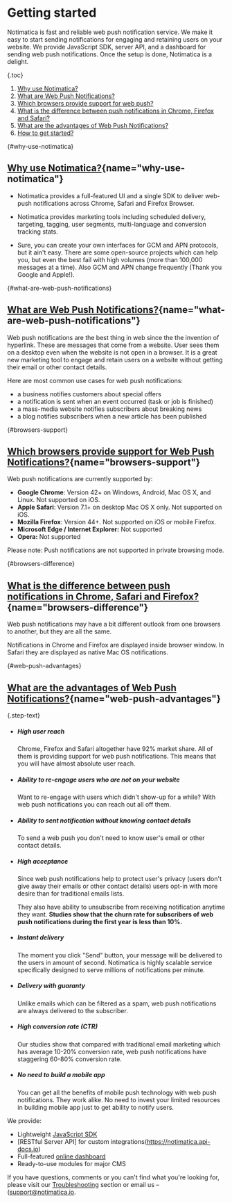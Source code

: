 # Getting started

Notimatica is fast and reliable web push notification service. We make it easy to start sending notifications for engaging and retaining users on your website. We provide JavaScript SDK, server API, and a dashboard for sending web push notifications. Once the setup is done, Notimatica is a delight.

{.toc}
1. [Why use Notimatica?](#why-use-notimatica)
1. [What are Web Push Notifications?](#what-are-web-push-notifications)
1. [Which browsers provide support for web push?](#browsers-support)
1. [What is the difference between push notifications in Chrome, Firefox and Safari?](#browsers-difference)
1. [What are the advantages of Web Push Notifications?](#web-push-advantages)
1. [How to get started?](#how-to-get-started)

{#why-use-notimatica}
## [Why use Notimatica?](#why-use-notimatica){name="why-use-notimatica"}

* Notimatica provides a full-featured UI and a single SDK to deliver web-push notifications across Chrome, Safari and Firefox Browser.

* Notimatica provides marketing tools including scheduled delivery, targeting, tagging, user segments, multi-language and conversion tracking stats.

* Sure, you can create your own interfaces for GCM and APN protocols, but it ain't easy. There are some open-source projects which can help you, but even the best fail with high volumes (more than 100,000 messages at a time). Also GCM and APN change frequently (Thank you Google and Apple!).

{#what-are-web-push-notifications}
## [What are Web Push Notifications?](#what-are-web-push-notifications){name="what-are-web-push-notifications"}

Web push notifications are the best thing in web since the the invention of hyperlink. These are messages that come from a website. User sees them on a desktop even when the website is not open in a browser. It is a great new marketing tool to engage and retain users on a website without getting their email or other contact details.

Here are most common use cases for web push notifications:

* a business notifies customers about special offers
* a notification is sent when an event occurred (task or job is finished)
* a mass-media website notifies subscribers about breaking news
* a blog notifies subscribers when a new article has been published

{#browsers-support}
## [Which browsers provide support for Web Push Notifications?](#browsers-support){name="browsers-support"}

Web push notifications are currently supported by:

* **Google Chrome**: Version 42+ on Windows, Android, Mac OS X, and Linux. Not supported on iOS.
* **Apple Safari**: Version 7.1+ on desktop Mac OS X only. Not supported on iOS.
* **Mozilla Firefox**: Version 44+. Not supported on iOS or mobile Firefox.
* **Microsoft Edge / Internet Explorer:** Not supported
* **Opera:** Not supported

Please note: Push notifications are not supported in private browsing mode.

{#browsers-difference}
## [What is the difference between push notifications in Chrome, Safari and Firefox?](#browsers-difference){name="browsers-difference"}

Web push notifications may have a bit different outlook from one browsers to another, but they are all the same.

Notifications in Chrome and Firefox are displayed inside browser window. In Safari they are displayed as native Mac OS notifications.

{#web-push-advantages}
## [What are the advantages of Web Push Notifications?](web-push-advantages){name="web-push-advantages"}

{.step-text}
* ##### High user reach

  Chrome, Firefox and Safari altogether have 92% market share. All of them is providing support for web push notifications. This means that you will have almost absolute user reach.

* ##### Ability to re-engage users who are not on your website

  Want to re-engage with users which didn't show-up for a while? With web push notifications you can reach out all off them.

* ##### Ability to sent notification without knowing contact details

  To send a web push you don't need to know user's email or other contact details.

* ##### High acceptance

  Since web push notifications help to protect user's privacy (users don't give away their emails or other contact details) users opt-in with more desire than for traditional emails lists.

  They also have ability to unsubscribe from receiving notification anytime they want. **Studies show that the churn rate for subscribers of web push notifications during the first year is less than 10%.**

* ##### Instant delivery

  The moment you click "Send" button, your message will be delivered to the users in amount of second. Notimatica is highly scalable service specifically designed to serve millions of notifications per minute.

* ##### Delivery with guaranty

  Unlike emails which can be filtered as a spam, web push notifications are always delivered to the subscriber.

* ##### High conversion rate (CTR)

  Our studies show that compared with traditional email marketing which has average 10-20% conversion rate, web push notifications have staggering 60-80% conversion rate.

* ##### No need to build a mobile app

  You can get all the benefits of mobile push technology with web push notifications. They work alike. No need to invest your limited resources in building mobile app just to get ability to notify users.

We provide:

* Lightweight [JavaScript SDK](/docs/sdk-api)
* [RESTful Server API] for custom integrations(https://notimatica.api-docs.io)
* Full-featured [online dashboard](https://my.notimatica.com)
* Ready-to-use modules for major CMS

If you have questions, comments or you can't find what you're looking for, please visit our [Troubleshooting](/docs/troubleshooting) section or email us – ([support@notimatica.io](mailto:support@notimatica.com).

